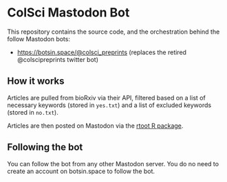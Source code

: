 # ColSci Mastodon Bot

<!-- badges: start -->
<!-- badges: end -->

This repository contains the source code, and the orchestration behind the 
follow Mastodon bots:

- https://botsin.space/@colsci_preprints (replaces the retired @colscipreprints twitter bot)

## How it works

Articles are pulled from bioRxiv via their API, filtered based on a list of
necessary keywords (stored in `yes.txt`) and a list of excluded keywords (stored
in `no.txt`).

Articles are then posted on Mastodon via the [rtoot R package](https://github.com/gesistsa/rtoot).

## Following the bot

You can follow the bot from any other Mastodon server. You do no need to create an account on botsin.space to follow the bot.

